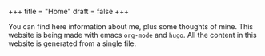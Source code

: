 +++
title = "Home"
draft = false
+++

You can find here information about me, plus some thoughts of mine.
This website is being made with emacs `org-mode` and `hugo`.
All the content in this website is generated from a single file.
